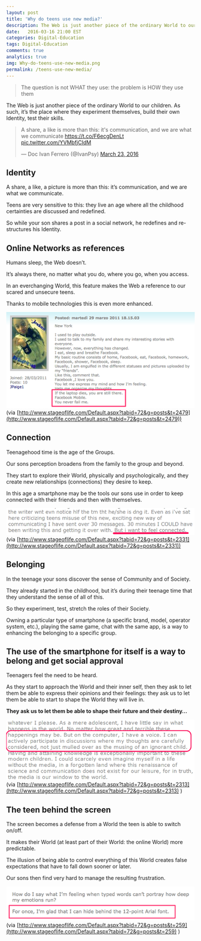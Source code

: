 ```yaml
---
layout: post
title: 'Why do teens use new media?'
description: The Web is just another piece of the ordinary World to our children. As such, it’s the place where they experiment themselves, build their own Identity, test their skills.
date:   2016-03-16 21:00 EST
categories: Digital-Education 
tags: Digital-Education
comments: true
analytics: true
img: Why-do-teens-use-new-media.png
permalink: /teens-use-new-media/
---
```




> The question is not WHAT they use: the problem is HOW they use them

The Web is just another piece of the ordinary World to our children. As such, it’s the place where they experiment themselves, build their own Identity, test their skills.

<blockquote class="twitter-tweet" data-lang="en"><p lang="en" dir="ltr">A share, a like is more than this: it&#39;s communication, and we are what we communicate <a href="https://t.co/F6ecgDenLt">https://t.co/F6ecgDenLt</a> <a href="https://t.co/YVMbfjCIdM">pic.twitter.com/YVMbfjCIdM</a></p>&mdash; Doc Ivan Ferrero (@IvanPsy) <a href="https://twitter.com/IvanPsy/status/712654731223638017">March 23, 2016</a></blockquote>
<script async src="//platform.twitter.com/widgets.js" charset="utf-8"></script>

## Identity
A share, a like, a picture is more than this: it’s communication, and we are what we communicate.

Teens are very sensitive to this: they live an age where all the childhood certainties are discussed and redefined.

So while your son shares a post in a social network, he redefines and re-structures his Identity.

## Online Networks as references
Humans sleep, the Web doesn’t.

It’s always there, no matter what you do, where you go, when you access.

In an everchanging World, this feature makes the Web a reference to our scared and unsecure teens.

Thanks to mobile technologies this is even more enhanced.

![Teenagers and their Laptop](/images/If_the_laptop_dies.png)
(via [http://www.stageoflife.com/Default.aspx?tabid=72&g=posts&t=2479](http://www.stageoflife.com/Default.aspx?tabid=72&g=posts&t=2479))

## Connection
Teenagehood time is the age of the Groups.

Our sons perception broadens from the family to the group and beyond.

They start to explore their World, physically and psychologically, and they create new relationships (connections) they desire to keep.

In this age a smartphone may be the tools our sons use in order to keep connected with their friends and then with themselves.

![Teens smartphone and the need for connection](/images/Teens-smartphone-and-the-need-for-connection.png)
(via [http://www.stageoflife.com/Default.aspx?tabid=72&g=posts&t=2331](http://www.stageoflife.com/Default.aspx?tabid=72&g=posts&t=2331))

## Belonging
In the teenage your sons discover the sense of Community and of Society.

They already started in the childhood, but it’s during their teenage time that they understand the sense of all of this.

So they experiment, test, stretch the roles of their Society.

Owning a particular type of smartphone (a specific brand, model, operator system, etc.), playing the same game, chat with the same app, is a way to enhancing the belonging to a specific group.

## The use of the smartphone for itself is a way to belong and get social approval
Teenagers feel the need to be heard.

As they start to approach the World and their inner self, then they ask to let them be able to express their opinions and their feelings: they ask us to let them be able to start to shape the World they will live in.

**They ask us to let them be able to shape their future and their destiny…**

![Teenagers and the need to have a voice](/images/Teenagers-and-the-need-to-have-a-voice.png)
(via [http://www.stageoflife.com/Default.aspx?tabid=72&g=posts&t=2313](http://www.stageoflife.com/Default.aspx?tabid=72&g=posts&t=2313) )


## The teen behind the screen
The screen becomes a defense from a World the teen is able to switch on/off.

It makes their World (at least part of their World: the online World) more predictable.

The illusion of being able to control everything of this World creates false expectations that have to fall down sooner or later.

Our sons then find very hard to manage the resulting frustration.

![Hiding_behind_a_text](/images/Hiding_behind_a_text.png)
(via [http://www.stageoflife.com/Default.aspx?tabid=72&g=posts&t=259](http://www.stageoflife.com/Default.aspx?tabid=72&g=posts&t=259) )
